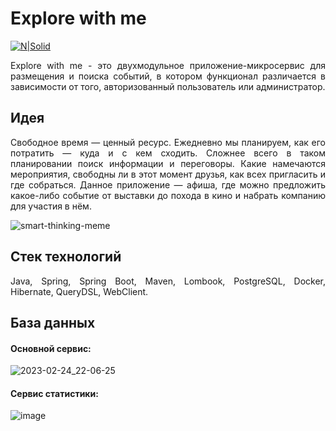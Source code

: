# Explore with me

[![N|Solid](https://cldup.com/dTxpPi9lDf.thumb.png)](https://nodesource.com/products/nsolid)

<p align="justify">    Explore with me - это двухмодульное приложение-микросервис для размещения и поиска событий, в котором функционал различается в зависимости от того, авторизованный пользователь или администратор.</p>

## Идея

<p align="justify">    Свободное время — ценный ресурс. Ежедневно мы планируем, как его потратить — куда и с кем сходить. Сложнее всего в таком планировании поиск информации и переговоры. Какие намечаются мероприятия, свободны ли в этот момент друзья, как всех пригласить и где собраться. Данное приложение — афиша, где можно предложить какое-либо событие от выставки до похода в кино и набрать компанию для участия в нём.</p>


![smart-thinking-meme](https://user-images.githubusercontent.com/92802270/221357264-baf832aa-f64c-4a1b-a673-990a1be07743.gif)

## Стек технологий

<p align="justify">    Java, Spring, Spring Boot, Maven, Lombook, PostgreSQL, Docker, Hibernate, QueryDSL, WebClient.</p>

## База данных

<h4> Основной сервис: </h4> 


![2023-02-24_22-06-25](https://user-images.githubusercontent.com/92802270/221269596-fecaa943-ab14-4494-a2e6-e55e58ea6cbd.png)

<h4> Сервис статистики: </h4>


![image](https://user-images.githubusercontent.com/92802270/221270128-03c85291-3447-41a4-a3ce-5a79b7b4f5af.png)
